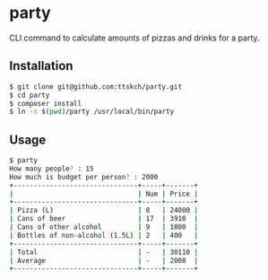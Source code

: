 # party

CLI command to calculate amounts of pizzas and drinks for a party.

## Installation

```bash
$ git clone git@github.com:ttskch/party.git
$ cd party
$ composer install
$ ln -s $(pwd)/party /usr/local/bin/party
```

## Usage

```bash
$ party
How many people? : 15
How much is budget per person? : 2000
+-------------------------------+-----+-------+
|                               | Num | Price |
+-------------------------------+-----+-------+
| Pizza (L)                     | 8   | 24000 |
| Cans of beer                  | 17  | 3910  |
| Cans of other alcohol         | 9   | 1800  |
| Bottles of non-alcohol (1.5L) | 2   | 400   |
+-------------------------------+-----+-------+
| Total                         | -   | 30110 |
| Average                       | -   | 2008  |
+-------------------------------+-----+-------+
```
